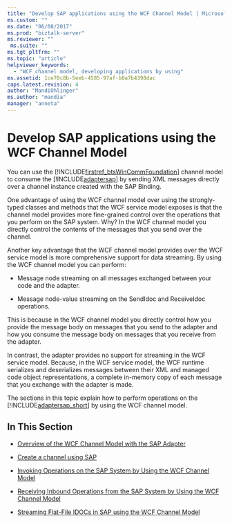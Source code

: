 ```yaml
---
title: "Develop SAP applications using the WCF Channel Model | Microsoft Docs"
ms.custom: ""
ms.date: "06/08/2017"
ms.prod: "biztalk-server"
ms.reviewer: ""
 ms.suite: ""
ms.tgt_pltfrm: ""
ms.topic: "article"
helpviewer_keywords: 
  - "WCF channel model, developing applications by using"
ms.assetid: 1ce70c8b-5eeb-4585-97af-b0a7b4398dac
caps.latest.revision: 4
author: "MandiOhlinger"
ms.author: "mandia"
manager: "anneta"
---
```

# Develop SAP applications using the WCF Channel Model
You can use the [!INCLUDE[firstref_btsWinCommFoundation](../../includes/firstref-btswincommfoundation-md.md)] channel model to consume the [!INCLUDE[adaptersap](../../includes/adaptersap-md.md)] by sending XML messages directly over a channel instance created with the SAP Binding.  
  
 One advantage of using the WCF channel model over using the strongly-typed classes and methods that the WCF service model exposes is that the channel model provides more fine-grained control over the operations that you perform on the SAP system. Why? In the WCF channel model you directly control the contents of the messages that you send over the channel.  
  
 Another key advantage that the WCF channel model provides over the WCF service model is more comprehensive support for data streaming. By using the WCF channel model you can perform:  
  
-   Message node streaming on all messages exchanged between your code and the adapter.  
  
-   Message node-value streaming on the SendIdoc and ReceiveIdoc operations.  
  
 This is because in the WCF channel model you directly control how you provide the message body on messages that you send to the adapter and how you consume the message body on messages that you receive from the adapter.  
  
 In contrast, the adapter provides no support for streaming in the WCF service model. Because, in the WCF service model, the WCF runtime serializes and deserializes messages between their XML and managed code object representations, a complete in-memory copy of each message that you exchange with the adapter is made.  
  
 The sections in this topic explain how to perform operations on the [!INCLUDE[adaptersap_short](../../includes/adaptersap-short-md.md)] by using the WCF channel model.  
  
## In This Section  
  
-   [Overview of the WCF Channel Model with the SAP Adapter](../../adapters-and-accelerators/adapter-sap/overview-of-the-wcf-channel-model-with-the-sap-adapter.md)  
  
-   [Create a channel using SAP](../../adapters-and-accelerators/adapter-sap/create-a-channel-using-sap.md)  
  
-   [Invoking Operations on the SAP System by Using the WCF Channel Model](../../adapters-and-accelerators/adapter-sap/invoke-operations-on-the-sap-system-using-the-wcf-channel-model.md)  
  
-   [Receiving Inbound Operations from the SAP System by Using the WCF Channel Model](../../adapters-and-accelerators/adapter-sap/receive-inbound-operations-from-the-sap-system-using-the-wcf-channel-model.md) 
  
-   [Streaming Flat-File IDOCs in SAP using the WCF Channel Model](../../adapters-and-accelerators/adapter-sap/stream-flat-file-idocs-in-sap-using-the-wcf-channel-model.md)